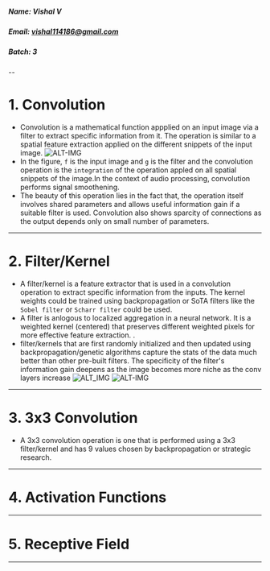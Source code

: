##### Name: Vishal V
##### Email: vishal114186@gmail.com
##### Batch: 3
--

# 1. Convolution
- Convolution is a mathematical function appplied on an input image via a filter to extract specific information from it. The operation is similar to a spatial feature extraction applied on the different snippets of the input image. 
![ALT-IMG](https://sds-platform-private.s3-us-east-2.amazonaws.com/uploads/70_blog_image_1.png)
- In the figure, `f` is the input image and `g` is the filter and the convolution operation is the `integration` of the operation appled on all spatial snippets of the image.In the context of audio processing, convolution performs signal smoothening.
- The beauty of this operation lies in the fact that, the operation itself involves shared parameters and allows useful information gain if a suitable filter is used. Convolution also shows sparcity of connections as the output depends only on small number of parameters.
--- 
# 2. Filter/Kernel
- A filter/kernel is a feature extractor that is used in a convolution operation to extract specific information from the inputs. The kernel weights could be trained using backpropagation or SoTA filters like the `Sobel filter` or `Scharr filter` could be used. 
- A filter is anlogous to localized aggregation in a neural network. It is a weighted kernel (centered) that preserves different weighted pixels for more effective feature extraction. .
- filter/kernels that are first randomly initialized and then updated using backpropagation/genetic algorithms capture the stats of the data much better than other pre-built filters. The specificity of the filter's information gain deepens as the image becomes more niche as the conv layers increase
![ALT_IMG](https://sds-platform-private.s3-us-east-2.amazonaws.com/uploads/70_blog_image_8.png)
![ALT-IMG](https://sds-platform-private.s3-us-east-2.amazonaws.com/uploads/70_blog_image_6.png)

---
# 3. 3x3 Convolution
- A 3x3 convolution operation is one that is performed using a 3x3 filter/kernel and has 9 values chosen by backpropagation or strategic research. 
---
# 4. Activation Functions
---
# 5. Receptive Field
---
